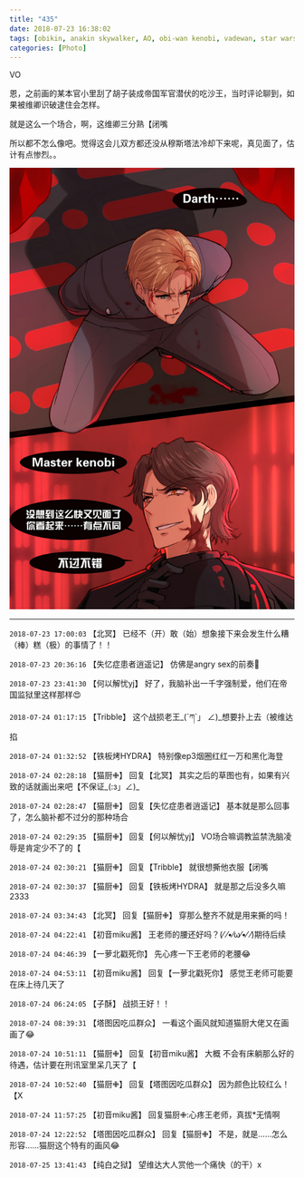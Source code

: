 ```yaml
---
title: "435"
date: 2018-07-23 16:38:02
tags: [obikin, anakin skywalker, AO, obi-wan kenobi, vadewan, star wars, 星球大战]
categories: [Photo]
---
```


<p>VO</p> 
<p>恩，之前画的某本官小里刮了胡子装成帝国军官潜伏的吃沙王，当时评论聊到，如果被维卿识破逮住会怎样。</p> 
<p>就是这么一个场合，啊，这维卿三分熟【闭嘴</p> 
<p>所以都不怎么像吧。觉得这会儿双方都还没从穆斯塔法冷却下来呢，真见面了，估计有点惨烈。。</p>

![](https://raw.githubusercontent.com/alicewish/meowchain247/master/img_cVZNdzJtQk9JV2Y2V0VWbytWd1BMOFZ5VVl2WDZnbUJVMFJIMFRaYTVqT3pvVTVlWUJQNVpBPT0.jpg)

---

`2018-07-23 17:00:03` 【北冥】 已经不（开）敢（始）想象接下来会发生什么糟（棒）糕（极）的事情了！！

`2018-07-23 20:36:16` 【失忆症患者逍遥记】 仿佛是angry sex的前奏🍴

`2018-07-23 23:41:30` 【何以解忧yj】 好了，我脑补出一千字强制爱，他们在帝国监狱里这样那样😍

`2018-07-24 01:17:15` 【Tribble】 这个战损老王\_(´ཀ`」 ∠)\_想要扑上去（被维达掐

`2018-07-24 01:32:52` 【铁板烤HYDRA】 特别像ep3烟圈红红一万和黑化海登

`2018-07-24 02:28:18` 【猫厨✙】 回复【北冥】 其实之后的草图也有，如果有兴致的话就画出来吧【不保证\_(:з」∠)\_

`2018-07-24 02:28:47` 【猫厨✙】 回复【失忆症患者逍遥记】 基本就是那么回事了，怎么脑补都不过分的那种场合

`2018-07-24 02:29:35` 【猫厨✙】 回复【何以解忧yj】 VO场合嘛调教监禁洗脑凌辱是肯定少不了的【

`2018-07-24 02:30:21` 【猫厨✙】 回复【Tribble】 就很想撕他衣服【闭嘴

`2018-07-24 02:30:37` 【猫厨✙】 回复【铁板烤HYDRA】 就是那之后没多久嘛2333

`2018-07-24 03:34:43` 【北冥】 回复【猫厨✙】 穿那么整齐不就是用来撕的吗！

`2018-07-24 04:22:41` 【初音miku酱】 王老师的腰还好吗？(⁄ ⁄•⁄ω⁄•⁄ ⁄)期待后续

`2018-07-24 04:46:39` 【一萝北戳死你】 先心疼一下王老师的老腰😂

`2018-07-24 04:53:11` 【初音miku酱】 回复【一萝北戳死你】 感觉王老师可能要在床上待几天了

`2018-07-24 06:24:05` 【子酥】 战损王好！！

`2018-07-24 08:39:31` 【塔图因吃瓜群众】 一看这个画风就知道猫厨大佬又在画画了😂

`2018-07-24 10:51:11` 【猫厨✙】 回复【初音miku酱】 大概 不会有床躺那么好的待遇，估计要在刑讯室里呆几天了【

`2018-07-24 10:52:40` 【猫厨✙】 回复【塔图因吃瓜群众】 因为颜色比较红么！【X

`2018-07-24 11:57:25` 【初音miku酱】 回复猫厨✙:心疼王老师，真拔*无情啊

`2018-07-24 12:22:52` 【塔图因吃瓜群众】 回复【猫厨✙】 不是，就是……怎么形容……猫厨这个特有的画风😂

`2018-07-25 13:41:43` 【纯白之狱】 望维达大人赏他一个痛快（的干）x
